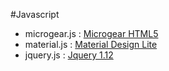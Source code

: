 #Javascript

- microgear.js : [Microgear HTML5](https://github.com/netpieio/microgear-html5)
- material.js  : [Material Design Lite](https://www.getmdl.io)
- jquery.js    : [Jquery 1.12](https://jquery.com/)